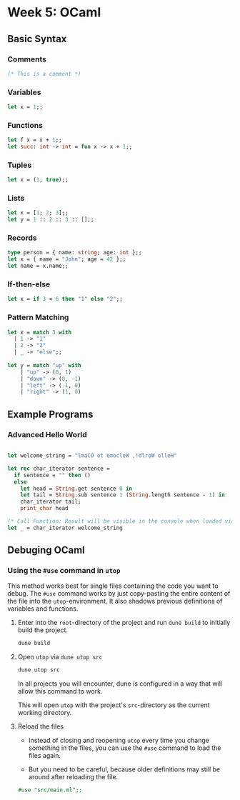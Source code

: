 # Week 5: OCaml

## Basic Syntax

### Comments

```ocaml
(* This is a comment *)
```

### Variables

```ocaml
let x = 1;;
```

### Functions

```ocaml
let f x = x + 1;;
let succ: int -> int = fun x -> x + 1;;
```

### Tuples

```ocaml
let x = (1, true);;
```

### Lists

```ocaml
let x = [1; 2; 3];;
let y = 1 :: 2 :: 3 :: [];;
```

### Records

```ocaml
type person = { name: string; age: int };;
let x = { name = "John"; age = 42 };;
let name = x.name;;
```

### If-then-else

```ocaml
let x = if 3 < 6 then "1" else "2";;
```

### Pattern Matching

```ocaml
let x = match 3 with
  | 1 -> "1"
  | 2 -> "2"
  | _ -> "else";;
  
let y = match "up" with
    | "up" -> (0, 1)
    | "down" -> (0, -1)
    | "left" -> (-1, 0)
    | "right" -> (1, 0)
```

## Example Programs

### Advanced Hello World

```ocaml

let welcome_string = "lmaCO ot emocleW ,!dlroW olleH"

let rec char_iterator sentence =
  if sentence = "" then ()
  else
    let head = String.get sentence 0 in
    let tail = String.sub sentence 1 (String.length sentence - 1) in
    char_iterator tail;
    print_char head

(* Call Function: Result will be visible in the console when loaded via utop *)
let _ = char_iterator welcome_string
```

## Debuging OCaml

### Using the `#use` command in `utop`

This method works best for single files containing the code you want to debug.
The `#use` command works by just copy-pasting the entire
content of the file into the `utop`-environment. It also shadows previous definitions of variables and functions.

1. Enter into the `root`-directory of the project and run `dune build` to initially build the project.

    ```ocaml
    dune build
    ```

2. Open `utop` via `dune utop src`

    ```ocaml
    dune utop src
    ```

    In all projects you will encounter, dune is configured in a way that will allow this command to work.

    This will open `utop` with the project's `src`-directory as the current working directory.

3. Reload the files

    + Instead of closing and reopening `utop` every time you change something in the files, you can use the `#use` command to load the files again.

    + But you need to be careful, because older definitions may still be around after reloading the file.

    ```ocaml
    #use "src/main.ml";;
    ```
